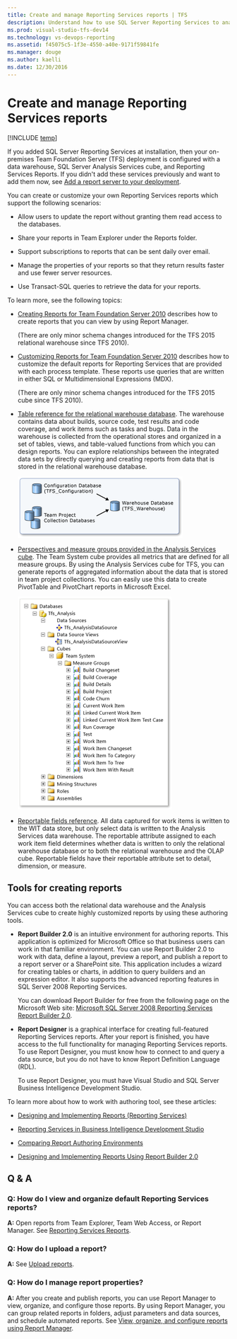 ```yaml
---
title: Create and manage Reporting Services reports | TFS
description: Understand how to use SQL Server Reporting Services to analyze the progress and quality of your project - Team Foundation Server (TFS)
ms.prod: visual-studio-tfs-dev14
ms.technology: vs-devops-reporting
ms.assetid: f45075c5-1f3e-4550-a40e-9171f59841fe
ms.manager: douge
ms.author: kaelli
ms.date: 12/30/2016
---
```


# Create and manage Reporting Services reports

[!INCLUDE [temp](../_shared/tfs-header-17-15.md)]

If you added SQL Server Reporting Services at installation, then your on-premises Team Foundation Server (TFS) deployment is configured with a data warehouse, SQL Server Analysis Services cube, and Reporting Services Reports. If you didn't add these services previously and want to add them now, see [Add a report server to your deployment](http://msdn.microsoft.com/en-us/8f5c584f-50ac-44d2-a078-ac88f891a635).  
  
 You can create or customize your own Reporting Services reports which support the following scenarios:  
  
-   Allow users to update the report without granting them read access to the databases.  
  
-   Share your reports in Team Explorer under the Reports folder.  
  
-   Support subscriptions to reports that can be sent daily over email.  
  
-   Manage the properties of your reports so that they return results faster and use fewer server resources.  
  
-   Use Transact-SQL queries to retrieve the data for your reports.  
  
 To learn more, see the following topics:  
  
-   [Creating Reports for Team Foundation Server 2010](http://go.microsoft.com/fwlink/?LinkID=199478) describes how to create reports that you can view by using Report Manager.  
  
     (There are only minor schema changes introduced for the TFS 2015 relational warehouse since TFS 2010).  
  
-   [Customizing Reports for Team Foundation Server 2010](http://go.microsoft.com/fwlink/?LinkID=199479) describes how to customize the default reports for Reporting Services that are provided with each process template. These reports use queries that are written in either SQL or Multidimensional Expressions (MDX).  
  
     (There are only minor schema changes introduced for the TFS 2015 cube since TFS 2010).  
  
-   [Table reference for the relational warehouse database](https://msdn.microsoft.com/en-us/library/ms244691.aspx). The warehouse contains data about builds, source code, test results and code coverage, and work items such as tasks and bugs. Data in the warehouse is collected from the operational stores and organized in a set of tables, views, and table-valued functions from which you can design reports. You can explore relationships between the integrated data sets by directly querying and creating reports from data that is stored in the relational warehouse database.  
  
     ![Team Foundation Warehouse](_img/teamproj_warehouse.png "TeamProj_Warehouse")  
  
-   [Perspectives and measure groups provided in the Analysis Services cube](https://msdn.microsoft.com/en-us/library/ms244710.aspx). The Team System cube  provides all metrics that are defined for all measure groups. By using the Analysis Services cube for TFS, you can generate reports of aggregated information about the data that is stored in team project collections. You can easily use this data to create PivotTable and PivotChart reports in Microsoft Excel.  
  
     ![Analysis Services Data Cube Measure Groups](_img/rpt_measuregroups.png "RPT_MeasureGroups")  
  
-   [Reportable fields reference](../../work/reference/reportable-fields-reference.md). All data captured for work items is written to the WIT data store, but only select data is written to the Analysis Services data warehouse. The reportable attribute assigned to each work item field determines whether data is written to only the relational warehouse database or to both the relational warehouse and the OLAP cube. Reportable fields have their reportable attribute set to detail, dimension, or measure.  
  
## Tools for creating reports  
 You can access both the relational data warehouse and the Analysis Services cube to create highly customized reports by using these authoring tools.  
  
-   **Report Builder 2.0** is an intuitive environment for authoring reports. This application is optimized for Microsoft Office so that business users can work in that familiar environment. You can use Report Builder 2.0 to work with data, define a layout, preview a report, and publish a report to a report server or a SharePoint site. This application includes a wizard for creating tables or charts, in addition to query builders and an expression editor. It also supports the advanced reporting features in SQL Server 2008 Reporting Services.  
  
     You can download Report Builder for free from the following page on the Microsoft Web site: [Microsoft SQL Server 2008 Reporting Services Report Builder 2.0](http://go.microsoft.com/fwlink/?LinkId=181949).  
  
-   **Report Designer** is a graphical interface for creating full-featured Reporting Services reports. After your report is finished, you have access to the full functionality for managing Reporting Services reports. To use Report Designer, you must know how to connect to and query a data source, but you do not have to know Report Definition Language (RDL).  
  
     To use Report Designer, you must have Visual Studio and SQL Server Business Intelligence Development Studio.  
  
 To learn more about how to work with authoring tool, see these articles:  
  
-   [Designing and Implementing Reports (Reporting Services)](http://go.microsoft.com/fwlink/?LinkId=181950)  
  
-   [Reporting Services in Business Intelligence Development Studio](http://go.microsoft.com/fwlink/?LinkId=181951)  
  
-   [Comparing Report Authoring Environments](http://go.microsoft.com/fwlink/?LinkId=181952)  
  
-   [Designing and Implementing Reports Using Report Builder 2.0](http://go.microsoft.com/fwlink/?LinkId=181953)  
  
##  <a name="AdditionalResources"></a> Q & A  
  
### Q: How do I view and organize default Reporting Services reports?  
 **A:** Open reports from Team Explorer, Team Web Access, or Report Manager. See [Reporting Services Reports](reporting-services-reports.md).  
  
### Q: How do I upload a report?  
 **A:** See [Upload reports](http://msdn.microsoft.com/en-us/b1159ed8-69a2-4aa5-bec1-c3017419cbc7).  
  
### Q: How do I manage report properties?  
 **A:** After you create and publish reports, you can use Report Manager to view, organize, and configure those reports. By using Report Manager, you can group related reports in folders, adjust parameters and data sources, and schedule automated reports. See [View, organize, and configure reports using Report Manager](https://opsstaging.www.visualstudio.com/en-us/docs/report/admin/view-upload-organize-reporting-services-reports?branch=projects%2Freport-migration).